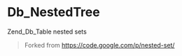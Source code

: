 Db_NestedTree
=============

Zend_Db_Table nested sets
>Forked from https://code.google.com/p/nested-set/
